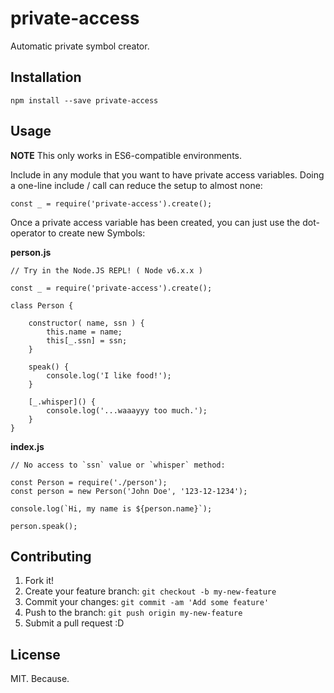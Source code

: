 # private-access

Automatic private symbol creator.

## Installation

`npm install --save private-access`

## Usage

**NOTE** This only works in ES6-compatible environments.

Include in any module that you want to have private access variables.  Doing a one-line include / call can reduce the setup to almost none:

```
const _ = require('private-access').create();
```

Once a private access variable has been created, you can just use the dot-operator to create new Symbols:

**person.js**
```
// Try in the Node.JS REPL! ( Node v6.x.x )

const _ = require('private-access').create();

class Person {
	
	constructor( name, ssn ) {
		this.name = name;
		this[_.ssn] = ssn;
	}
	
	speak() {
		console.log('I like food!');
	}
	
	[_.whisper]() {
		console.log('...waaayyy too much.');
	}
}
```

**index.js**
```
// No access to `ssn` value or `whisper` method:

const Person = require('./person');
const person = new Person('John Doe', '123-12-1234');

console.log(`Hi, my name is ${person.name}`);

person.speak();

```

## Contributing

1. Fork it!
2. Create your feature branch: `git checkout -b my-new-feature`
3. Commit your changes: `git commit -am 'Add some feature'`
4. Push to the branch: `git push origin my-new-feature`
5. Submit a pull request :D

## License

MIT. Because.
